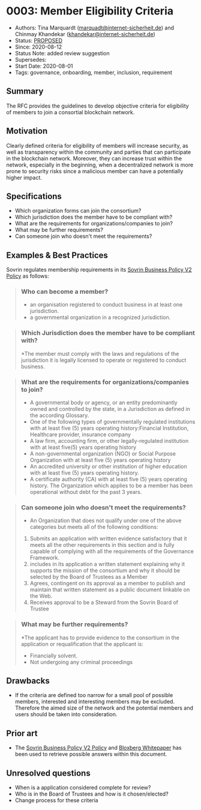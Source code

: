 # 0003: Member Eligibility Criteria
- Authors: Tina Marquardt (marquadt@internet-sicherheit.de) and Chinmay Khandekar (khandekar@internet-sicherheit.de) 
- Status: [PROPOSED](/README.md#proposed)
- Since: 2020-08-12 
- Status Note: added review suggestion
- Supersedes:
- Start Date: 2020-08-01
- Tags: governance, onboarding, member, inclusion, requirement

## Summary

The RFC provides the guidelines to develop objective criteria for eligibility of members to join a consortial blockchain network.

## Motivation

Clearly defined criteria for eligibility of members will increase security, as well as transparency within the community and parties that can participate in the blockchain network.
Moreover, they can increase trust within the network, especially in the beginning, when a decentralized network is more prone to security risks since a malicious member can have a potentially higher impact.

## Specifications

* Which organization forms can join the consortium?
* Which jurisdiction does the member have to be compliant with?
* What are the requirements for organizations/companies to join?
* What may be further requirements?
* Can someone join who doesn't meet the requirements?

## Examples & Best Practices

Sovrin regulates membership requirements in its [Sovrin Business Policy V2 Policy](https://sovrin.org/wp-content/uploads/Sovrin-Steward-Business-Policies-V2.pdf) as follows:

> ### Who can become a member?
> * an organisation registered to conduct business in at least one jurisdiction.
> * a governmental organization in a recognized jurisdiction.

> ### Which Jurisdiction does the member have to be compliant with?
> *The member must comply with the laws and regulations of the jurisdiction it is legally licensed to operate or registered to conduct business.

> ### What are the requirements for organizations/companies to join?
> * A governmental body or agency, or an entity predominantly owned and controlled by the state, in a Jurisdiction as defined in the according Glossary.
> * One of the following types of governmentally regulated institutions with at least five (5) years operating history:Financial Institution, Healthcare provider, insurance company
> * A law firm, accounting firm, or other legally-regulated institution with at least five(5) years operating history
> * A non-governmental organization (NGO) or Social Purpose Organization with at least five (5) years operating history
> * An accredited university or other institution of higher education with at least five (5) years operating history.
> * A certificate authority (CA) with at least five (5) years operating history.
The Organization which applies to be a member has been operational without debt for the past 3 years.
    
> ### Can someone join who doesn't meet the requirements?
> * An Organization that does not qualify under one of the above categories but meets all of the following conditions:
> 1) Submits an application with written evidence satisfactory that it meets all the other requirements in this section and is fully capable of complying with all the requirements of the Governance Framework.
> 2) includes in its application a written statement explaining why it supports the mission of the consortium and why it should be selected by the Board of Trustees as a Member
> 3) Agrees, contingent on its approval as a member to publish and maintain that written statement as a public document linkable on the Web.
> 4) Receives approval to be a Steward from the Sovrin Board of Trustee

> ### What may be further requirements?
> *The applicant has to provide evidence to the consortium in the application or requalification that the applicant is:
> * Financially solvent.
> * Not undergoing any criminal proceedings


## Drawbacks 

* If the criteria are defined too narrow for a small pool of possible members, interested and interesting members may be excluded. 
Therefore the aimed size of the network and the potential members and users should be taken into consideration.

## Prior art

* The [Sovrin Business Policy V2 Policy](https://sovrin.org/wp-content/uploads/Sovrin-Steward-Business-Policies-V2.pdf) and [Bloxberg Whitepaper](https://bloxberg.org/wp-content/uploads/2020/02/bloxberg_whitepaper_1.1.pdf)  has been used to retrieve possible answers within this document. 

## Unresolved questions

* When is a application considered complete for review?
* Who is in the Board of Trustees and how is it chosen/elected?
* Change process for these criteria
